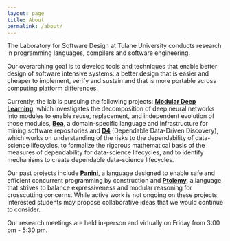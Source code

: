 ```yaml
---
layout: page
title: About
permalink: /about/
---
```


The Laboratory for Software Design at Tulane University conducts research in
programming languages, compilers and software engineering.

Our overarching goal is to develop tools and techniques that enable better
design of software intensive systems: a better design that is easier and cheaper
to implement, verify and sustain and that is more portable across computing
platform differences.

Currently, the lab is pursuing the following projects: [**Modular Deep Learning**](https://lab-design.github.io/projects.html#modular-deep-learning), which investigates the decomposition of deep neural networks into modules to enable reuse, replacement, and independent evolution of those modules, [**Boa**](http://boa.cs.iastate.edu), a domain-specific language and infrastructure for mining software repositories and [**D4**](https://www.nsf.gov/awardsearch/showAward?AWD_ID=1934884&HistoricalAwards=false) (Dependable Data-Driven Discovery), which works on understanding of the risks to the dependability of data-science lifecycles, to formalize the rigorous mathematical basis of the measures of dependability for data-science lifecycles, and to identify mechanisms to create dependable data-science lifecycles.

Our past projects include [**Panini**](https://design.cs.iastate.edu/panini/), a language designed to enable safe and efficient concurrent programming by construction and [**Ptolemy**](http://ptolemy.cs.iastate.edu), a language that strives to balance expressiveness and modular reasoning for crosscutting concerns. While active work is not ongoing on these projects, interested students may propose collaborative ideas that we would continue to consider.

Our research meetings are held in-person and virtually on Friday from 3:00 pm - 5:30 pm.
